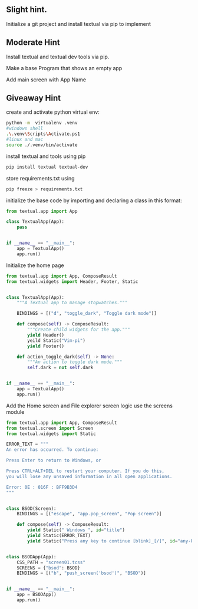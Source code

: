 ## Slight hint.

Initialize a git project and install textual via pip to implement

## Moderate Hint 

Install textual and textual dev tools via pip.

Make a base Program that shows an empty app

Add main screen with App Name

## Giveaway Hint 

create and activate python virtual env:

```sh
python -m  virtualenv .venv
#windows shell
.\.venv\Scripts\Activate.ps1
#linux and mac
source ./.venv/bin/activate
```
install textual and tools using pip 

```sh
pip install textual textual-dev
```
store requirements.txt using
```sh
pip freeze > requirements.txt
```


initialize the base code by importing and declaring a class in this format:
```py
from textual.app import App

class TextualApp(App):
	pass


if __name__ == "__main__":
    app = TextualApp()
    app.run()
```

Initialize the home page 

```py 
from textual.app import App, ComposeResult
from textual.widgets import Header, Footer, Static


class TextualApp(App):
    """A Textual app to manage stopwatches."""

    BINDINGS = [("d", "toggle_dark", "Toggle dark mode")]

    def compose(self) -> ComposeResult:
        """Create child widgets for the app."""
        yield Header()
		yeild Static("Vim-pi")
        yield Footer()

    def action_toggle_dark(self) -> None:
        """An action to toggle dark mode."""
        self.dark = not self.dark


if __name__ == "__main__":
    app = TextualApp()
    app.run()
```

Add the Home screen and File explorer screen logic
use the screens module

```py
from textual.app import App, ComposeResult
from textual.screen import Screen
from textual.widgets import Static

ERROR_TEXT = """
An error has occurred. To continue:

Press Enter to return to Windows, or

Press CTRL+ALT+DEL to restart your computer. If you do this,
you will lose any unsaved information in all open applications.

Error: 0E : 016F : BFF9B3D4
"""


class BSOD(Screen):
    BINDINGS = [("escape", "app.pop_screen", "Pop screen")]

    def compose(self) -> ComposeResult:
        yield Static(" Windows ", id="title")
        yield Static(ERROR_TEXT)
        yield Static("Press any key to continue [blink]_[/]", id="any-key")


class BSODApp(App):
    CSS_PATH = "screen01.tcss"
    SCREENS = {"bsod": BSOD}
    BINDINGS = [("b", "push_screen('bsod')", "BSOD")]


if __name__ == "__main__":
    app = BSODApp()
    app.run()
```


